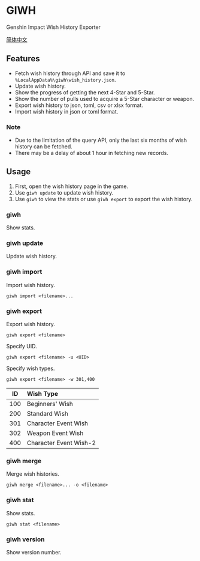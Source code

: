 # GIWH

Genshin Impact Wish History Exporter

[简体中文](readme_zh-Hans.md)

## Features

- Fetch wish history through API and save it to `%LocalAppData%\giwh\wish_history.json`.
- Update wish history.
- Show the progress of getting the next 4-Star and 5-Star.
- Show the number of pulls used to acquire a 5-Star character or weapon.
- Export wish history to json, toml, csv or xlsx format.
- Import wish history in json or toml format.

### Note

- Due to the limitation of the query API, only the last six months of wish history can be fetched.
- There may be a delay of about 1 hour in fetching new records.

## Usage

1. First, open the wish history page in the game.
2. Use `giwh update`  to update wish history.
3. Use `giwh` to view the stats or use `giwh export` to export the wish history.

### giwh

Show stats.

### giwh update

Update wish history.

### giwh import

Import wish history.

```
giwh import <filename>...
```

### giwh export

Export wish history.

```
giwh export <filename>
```

Specify UID.

```
giwh export <filename> -u <UID>
```

Specify wish types.

```
giwh export <filename> -w 301,400
```

| ID | Wish Type |
| :--: | :--------------------- |
| 100 | Beginners' Wish |
| 200 | Standard Wish |
| 301 | Character Event Wish |
| 302 | Weapon Event Wish |
| 400 | Character Event Wish-2 |

### giwh merge

Merge wish histories.

```
giwh merge <filename>... -o <filename>
```

### giwh stat

Show stats.

```
giwh stat <filename>
```

### giwh version

Show version number.
